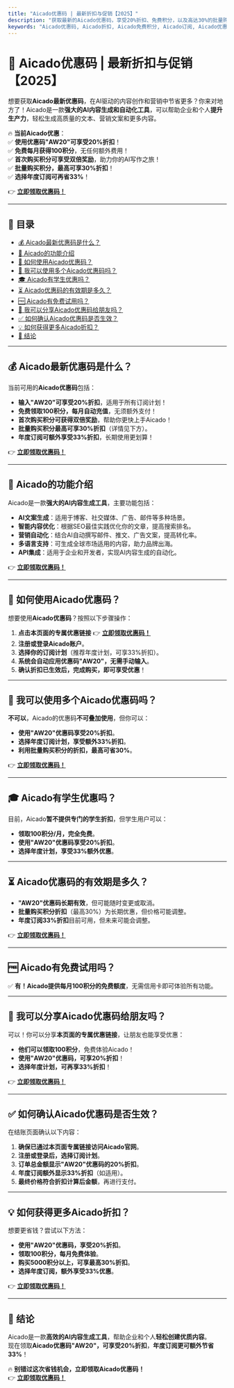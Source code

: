 ```yaml
---
title: "Aicado优惠码 | 最新折扣与促销【2025】"
description: "获取最新的Aicado优惠码，享受20%折扣、免费积分，以及高达30%的批量购买优惠。立即注册，自动应用折扣！"
keywords: "Aicado优惠码, Aicado折扣, Aicado免费积分, Aicado订阅, Aicado优惠活动"
---
```


# 🎯 Aicado优惠码 | 最新折扣与促销【2025】

想要获取**Aicado最新优惠码**，在AI驱动的内容创作和营销中节省更多？你来对地方了！Aicado是一款**强大的AI内容生成和自动化工具**，可以帮助企业和个人**提升生产力**，轻松生成高质量的文本、营销文案和更多内容。

🔥 **当前Aicado优惠**：  
✅ **使用优惠码"AW20"可享受20%折扣**！  
✅ **免费每月获得100积分**，无任何额外费用！  
✅ **首次购买积分可享受双倍奖励**，助力你的AI写作之旅！  
✅ **批量购买积分，最高可享30%折扣**！  
✅ **选择年度订阅可再省33%**！  

👉 **[立即领取优惠码！](https://bit.ly/4lb9hTS)**  

---

## 📌 目录
- [💰 Aicado最新优惠码是什么？](#-aicado最新优惠码是什么)
- [🚀 Aicado的功能介绍](#-aicado的功能介绍)
- [🛒 如何使用Aicado优惠码？](#-如何使用aicado优惠码)
- [🔢 我可以使用多个Aicado优惠码吗？](#-我可以使用多个aicado优惠码吗)
- [🎓 Aicado有学生优惠吗？](#-aicado有学生优惠吗)
- [⏳ Aicado优惠码的有效期是多久？](#-aicado优惠码的有效期是多久)
- [🆓 Aicado有免费试用吗？](#-aicado有免费试用吗)
- [👥 我可以分享Aicado优惠码给朋友吗？](#-我可以分享aicado优惠码给朋友吗)
- [✅ 如何确认Aicado优惠码是否生效？](#-如何确认aicado优惠码是否生效)
- [💡 如何获得更多Aicado折扣？](#-如何获得更多aicado折扣)
- [🏁 结论](#-结论)

---

## 💰 Aicado最新优惠码是什么？

当前可用的**Aicado优惠码**包括：
- **输入"AW20"可享受20%折扣**，适用于所有订阅计划！  
- **免费领取100积分，每月自动充值**，无须额外支付！  
- **首次购买积分可获得双倍奖励**，帮助你更快上手Aicado！  
- **批量购买积分最高可享30%折扣**（详情见下方）。  
- **年度订阅可额外享受33%折扣**，长期使用更划算！  

👉 **[立即领取优惠码！](https://bit.ly/4lb9hTS)**  

---

## 🚀 Aicado的功能介绍

Aicado是一款**强大的AI内容生成工具**，主要功能包括：

- **AI文案生成**：适用于博客、社交媒体、广告、邮件等多种场景。  
- **智能内容优化**：根据SEO最佳实践优化你的文章，提高搜索排名。  
- **营销自动化**：结合AI自动撰写邮件、推文、广告文案，提高转化率。  
- **多语言支持**：可生成全球市场适用的内容，助力品牌出海。  
- **API集成**：适用于企业和开发者，实现AI内容生成的自动化。  

👉 **[立即领取优惠码！](https://bit.ly/4lb9hTS)**  

---

## 🛒 如何使用Aicado优惠码？

想要使用**Aicado优惠码**？按照以下步骤操作：

1. **点击本页面的专属优惠链接** 👉 **[立即领取优惠码！](https://bit.ly/4lb9hTS)**  
2. **注册或登录Aicado账户**。  
3. **选择你的订阅计划**（推荐年度计划，可享33%折扣）。  
4. **系统会自动应用优惠码"AW20"，无需手动输入**。  
5. **确认折扣已生效后，完成购买，即可享受优惠**！  

---

## 🔢 我可以使用多个Aicado优惠码吗？

**不可以**，Aicado的优惠码**不可叠加使用**，但你可以：
- **使用"AW20"优惠码享受20%折扣**。  
- **选择年度订阅计划，享受额外33%折扣**。  
- **利用批量购买积分的折扣，最高可省30%**。  

👉 **[立即领取优惠码！](https://bit.ly/4lb9hTS)**  

---

## 🎓 Aicado有学生优惠吗？

目前，Aicado**暂不提供专门的学生折扣**，但学生用户可以：
- **领取100积分/月，完全免费**。  
- **使用"AW20"优惠码享受20%折扣**。  
- **选择年度计划，享受33%额外优惠**。  

---

## ⏳ Aicado优惠码的有效期是多久？

- **"AW20"优惠码长期有效**，但可能随时变更或取消。  
- **批量购买积分折扣**（最高30%）为长期优惠，但价格可能调整。  
- **年度订阅33%折扣**目前可用，但未来可能会调整。  

👉 **[立即领取优惠码！](https://bit.ly/4lb9hTS)**  

---

## 🆓 Aicado有免费试用吗？

✅ **有！Aicado提供每月100积分的免费额度**，无需信用卡即可体验所有功能。  

---

## 👥 我可以分享Aicado优惠码给朋友吗？

可以！你可以分享**本页面的专属优惠链接**，让朋友也能享受优惠：
- **他们可以领取100积分**，免费体验Aicado！  
- **使用"AW20"优惠码，可享20%折扣**！  
- **选择年度计划，可再享33%折扣**！  

👉 **[立即领取优惠码！](https://bit.ly/4lb9hTS)**  

---

## ✅ 如何确认Aicado优惠码是否生效？

在结账页面确认以下内容：
1. **确保已通过本页面专属链接访问Aicado官网**。  
2. **注册或登录后，选择订阅计划**。  
3. **订单总金额显示"AW20"优惠码的20%折扣**。  
4. **年度订阅额外显示33%折扣**（如适用）。  
5. **最终价格符合折扣计算后金额**，再进行支付。  

---

## 💡 如何获得更多Aicado折扣？

想要更省钱？尝试以下方法：
- **使用"AW20"优惠码，享受20%折扣**。  
- **领取100积分，每月免费体验**。  
- **购买5000积分以上，可享最高30%折扣**。  
- **选择年度订阅，额外享受33%优惠**。  

👉 **[立即领取优惠码！](https://bit.ly/4lb9hTS)**  

---

## 🏁 结论

Aicado是一款**高效的AI内容生成工具**，帮助企业和个人**轻松创建优质内容**。  
现在领取**Aicado优惠码"AW20"，可享受20%折扣**，**年度订阅更可额外节省33%**！  

🔥 **别错过这次省钱机会，立即领取Aicado优惠码！**  
👉 **[立即领取优惠码！](https://bit.ly/4lb9hTS)**  
